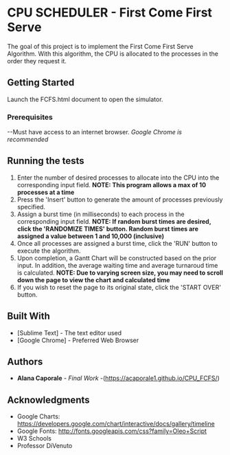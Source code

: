# CPU SCHEDULER - First Come First Serve

The goal of this project is to implement the First Come First Serve Algorithm. With this algorithm, the CPU is allocated to the processes in the order they request it.

## Getting Started

Launch the FCFS.html document to open the simulator.

### Prerequisites

--Must have access to an internet browser.
	*Google Chrome is recommended*


## Running the tests

1. Enter the number of desired processes to allocate into the CPU into the corresponding input field. 
	**NOTE: This program allows a max of 10 processes at a time**
2. Press the 'Insert' button to generate the amount of processes previously specified.
3. Assign a burst time (in milliseconds) to each process in the corresponding input field.
	**NOTE: If random burst times are desired, click the 'RANDOMIZE TIMES' button. Random burst times are assigned a value between 1 and 10,000 (inclusive)**
4. Once all processes are assigned a burst time, click the 'RUN' button to execute the algorithm.
5. Upon completion, a Gantt Chart will be constructed based on the prior input. In addition, the average waiting time and average turnaroud time is calculated.
	**NOTE: Due to varying screen size, you may need to scroll down the page to view the chart and calculated time**
6. If you wish to reset the page to its original state, click the 'START OVER' button.


## Built With

* [Sublime Text] - The text editor used
* [Google Chrome] - Preferred Web Browser


## Authors

* **Alana Caporale** - *Final Work* -(https://acaporale1.github.io/CPU_FCFS/)

## Acknowledgments

* Google Charts: https://developers.google.com/chart/interactive/docs/gallery/timeline
* Google Fonts: http://fonts.googleapis.com/css?family=Oleo+Script
* W3 Schools
* Professor DiVenuto
